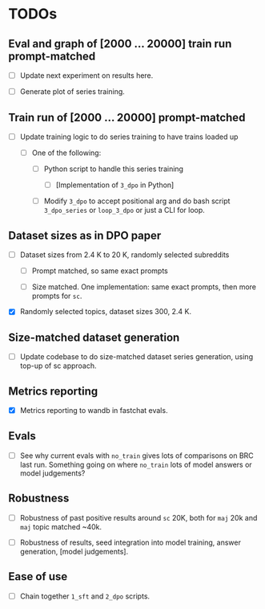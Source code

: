 # TODOs


## Eval and graph of [2000 ... 20000] train run prompt-matched

- [ ] Update next experiment on results here.

- [ ] Generate plot of series training.


## Train run of [2000 ... 20000] prompt-matched

- [ ] Update training logic to do series training to have trains loaded up

  - [ ] One of the following:

    - [ ] Python script to handle this series training
    
      - [ ] [Implementation of `3_dpo` in Python]

    - [ ] Modify `3_dpo` to accept positional arg and do bash script `3_dpo_series`
          or `loop_3_dpo` or just a CLI for loop.


## Dataset sizes as in DPO paper

- [ ] Dataset sizes from 2.4 K to 20 K, randomly selected subreddits

  - [ ] Prompt matched, so same exact prompts

  - [ ] Size matched. One implementation: same exact prompts, then more prompts for `sc`.

- [x] Randomly selected topics, dataset sizes 300, 2.4 K.


## Size-matched dataset generation

- [ ] Update codebase to do size-matched dataset series generation,
      using top-up of sc approach.


## Metrics reporting

- [x] Metrics reporting to wandb in fastchat evals.


## Evals

- [ ] See why current evals with `no_train` gives lots of comparisons on BRC last run.
      Something going on where `no_train` lots of model answers or model judgements?


## Robustness

- [ ] Robustness of past positive results around `sc` 20K, both for `maj` 20k and `maj` topic
  matched ~40k.

- [ ] Robustness of results, seed integration into model training, answer generation, [model
  judgements].


## Ease of use

- [ ] Chain together `1_sft` and `2_dpo` scripts.
